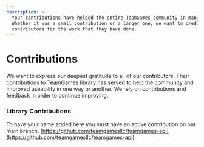 ```yaml
---
description: >-
  Your contributions have helped the entire TeamGames community in many ways.
  Whether it was a small contribution or a larger one, we want to credit our
  contributors for the work that they have done.
---
```


# Contributions

We want to express our deepest gratitude to all of our contributors. Their contributions to TeamGames library has served to help the community and improved useability in one way or another. We rely on contributions and feedback in order to continue improving.

### Library Contributions

To have your name added here you must have an active contribution on our main branch. [https://github.com/teamgamesllc/teamgames-api](https://github.com/teamgamesllc/teamgames-api)
